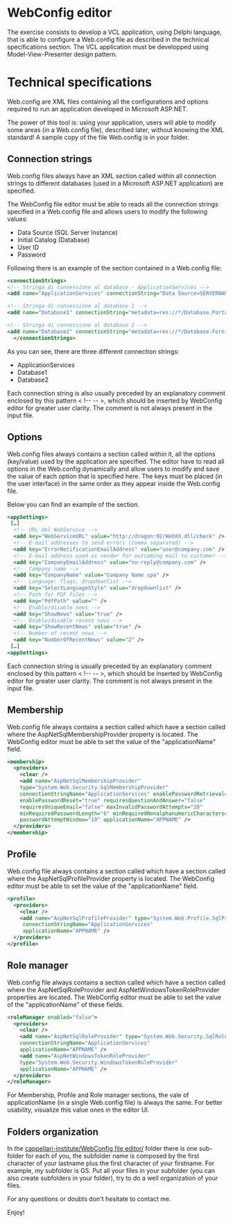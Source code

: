 # WebConfig editor

The exercise consists to develop a VCL application, using Delphi language, that is able to configure a Web.config file as described in the technical specifications section. The VCL application must be developped using Model-View-Presenter design pattern.

Technical specifications
========================

Web.config are XML files containing all the configurations and options required to run an application developed in Microsoft ASP.NET.

The power of this tool is: using your application, users will able to modify some areas (in a Web.config file), described later, without knowing the XML standard! A sample copy of the file Web.config is in your folder.


Connection strings
------------------

Web.config files always have an XML section called <connectionStrings> within all connection strings to different databases (used in a Microsoft ASP.NET application) are specified.

The WebConfig file editor must be able to reads all the connection strings specified in a Web.config file and allows users to modify the following values:

- Data Source (SQL Server Instance)
- Initial Catalog (Database)
- User ID
- Password

Following there is an example of the section <connectionStrings> contained in a Web.config file:

```XML
<connectionStrings>
<!-- Stringa di connessione al database - ApplicationServices -->
<add name="ApplicationServices" connectionString="Data Source=SERVERNAME;Initial Catalog=DATABASENAME;User ID=USERNAME;Password=PASSWORD" providerName="System.Data.SqlClient" />

<!-- Stringa di connessione al database 1 -->
<add name="Database1" connectionString="metadata=res://*/Database.Portals.DB.csdl|res://*/Database.Portals.DB.ssdl|res://*/Database.Portals.DB.msl;provider=System.Data.SqlClient;provider connection string=&quot;data source=SERVERNAME;initial catalog=DATABASENAME;User ID=USERNAME;Password=PASSWORD;multipleactiveresultsets=True;App=EntityFramework&quot;" providerName="System.Data.EntityClient" />

<!-- Stringa di connessione al database 2 -->
<add name="Database2" connectionString="metadata=res://*/Database.Fornitori.DB.csdl|res://*/Database.Fornitori.DB.ssdl|res://*/Database.Fornitori.DB.msl;provider=System.Data.SqlClient;provider connection string=&quot;data source=SERVERNAME;initial catalog=DATABASENAME;User ID=USERNAME;Password=PASSWORD;multipleactiveresultsets=True;App=EntityFramework&quot;" providerName="System.Data.EntityClient" />
  </connectionStrings>
```

As you can see, there are three different connection strings:

- ApplicationServices
- Database1
- Database2

Each connection string is also usually preceded by an explanatory comment enclosed by this pattern < !--  -- >, which should be inserted by WebConfig editor for greater user clarity. The comment is not always present in the input file.


Options
-------
Web.config files always contains a section called <appSettings> within it, all the options (key/value) used by the application are specified. The editor have to read all options in the Web.config dynamically and allow users to modify and save the value of each option that is specified here. The keys must be placed (in the user interface) in the same order as they appear inside the Web.config file.

Below you can find an example of the <appSettings> section.

```XML
<appSettings>
 […]
  <!-- URL del WebService -->
  <add key="WebServiceURL" value="http://dragon:92/WebXX.dll/check" />
  <!-- E-mail addresses to send errors (comma separated) -->
  <add key="ErrorNotificationEmailAddress" value="user@company.com" />
  <!-- E-mail address used as sender for outcoming mail to customer -->
  <add key="CompanyEmailAddress" value="no-reply@company.com" />
  <!-- Company name -->
  <add key="CompanyName" value="Company Name spa" />
  <!-- Language: flags, dropdownlist -->
  <add key="SelectLanguageStyle" value="dropdownlist" />
  <!-- Path for PDF files -->
  <add key="PdfPath" value="" />
  <!-- Enable/disable news -->
  <add key="ShowNews" value="true" />
  <!-- Enable/disable recent news -->
  <add key="ShowRecentNews" value="true" />
  <!-- Number of recent news -->
  <add key="NumberOfRecentNews" value="2" />
 […]
<appSettings>
```

Each connection string is usually preceded by an explanatory comment enclosed by this pattern < !--  -- >, which should be inserted by WebConfig editor for greater user clarity. The comment is not always present in the input file.


Membership
----------
Web.config file always contains a section called <membership> which have a section called <Provider> where the AspNetSqlMembershipProvider property is located. The WebConfig editor must be able to set the value of the "applicationName" field.

```XML
<membership>
  <providers>
    <clear />
    <add name="AspNetSqlMembershipProvider"     
    type="System.Web.Security.SqlMembershipProvider" 
    connectionStringName="ApplicationServices" enablePasswordRetrieval="false" 
    enablePasswordReset="true" requiresQuestionAndAnswer="false"  
    requiresUniqueEmail="false" maxInvalidPasswordAttempts="20" 
    minRequiredPasswordLength="6" minRequiredNonalphanumericCharacters="0" 
    passwordAttemptWindow="10" applicationName="APPNAME" />
  </providers>
</membership>
```

Profile
-------
Web.config file always contains a section called <profile> which have a section called <Providers> where the AspNetSqlProfileProvider property is located. The WebConfig editor must be able to set the value of the "applicationName" field.

```XML
<profile>
  <providers>
    <clear />
    <add name="AspNetSqlProfileProvider" type="System.Web.Profile.SqlProfileProvider"   
     connectionStringName="ApplicationServices"  
     applicationName="APPNAME" />
  </providers>
</profile>
```

Role manager
------------
Web.config file always contains a section called <roleManager> which have a section called <Providers> where the AspNetSqlRoleProvider and AspNetWindowsTokenRoleProvider properties are located. The WebConfig editor must be able to set the value of the "applicationName" of these fields.

```XML
<roleManager enabled="false">
  <providers>
    <clear />
    <add name="AspNetSqlRoleProvider" type="System.Web.Security.SqlRoleProvider" 
    connectionStringName="ApplicationServices" 
    applicationName="APPNAME" />
    <add name="AspNetWindowsTokenRoleProvider" 
    type="System.Web.Security.WindowsTokenRoleProvider" 
    applicationName="APPNAME" />
  </providers>
</roleManager>
```

For Membership, Profile and Role manager sections, the vale of applicationName (in a single Web.config file) is always the same. For better usability, visualize this value ones in the editor UI.

Folders organization
--------------------
In the [cappellari-institute/WebConfig file editor/](https://github.com/segovoni/cappellari-institute/tree/master/WebConfig%20file%20editor) folder there is one sub-folder for each of you, the subfolder name is composed by the first character of your lastname plus the first character of your firstname. For example, my subfolder is GS. Put all your files in your subfolder (you can also create subfolders in your folder), try to do a well organization of your files.


For any questions or doubts don't hesitate to contact me.

Enjoy!
